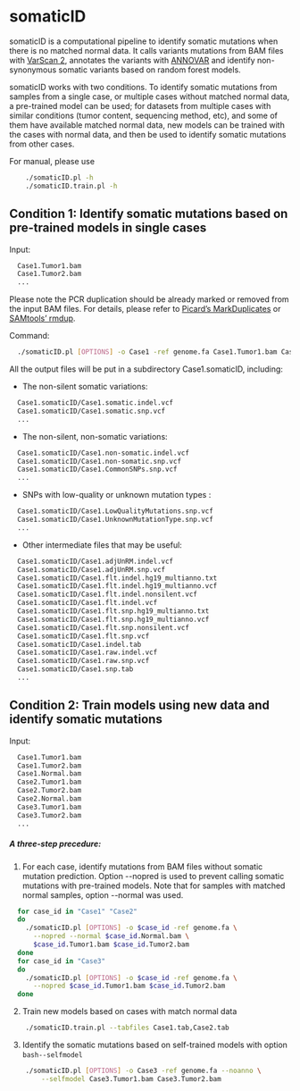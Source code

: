 # somaticID

somaticID is a computational pipeline to identify somatic mutations when there is no matched normal data. It calls variants mutations from BAM files with [VarScan 2](http://varscan.sourceforge.net/), annotates the variants with [ANNOVAR](http://annovar.openbioinformatics.org/en/latest/) and identify non-synonymous somatic variants based on random forest models.

somaticID works with two conditions. To identify somatic mutations from samples from a single case, or multiple cases without matched normal data, a pre-trained model can be used; for datasets from multiple cases with similar conditions (tumor content, sequencing method, etc), and some of them have available matched normal data, new models can be trained with the cases with normal data, and then be used to identify somatic mutations from other cases. 

For manual, please use
```Bash
	./somaticID.pl -h
	./somaticID.train.pl -h
```
## Condition 1: Identify somatic mutations based on pre-trained models in single cases

Input:
```Bash
  Case1.Tumor1.bam
  Case1.Tumor2.bam
  ...
```

Please note the PCR duplication should be already marked or removed from the input BAM files. For details, please refer to [Picard’s MarkDuplicates](http://broadinstitute.github.io/picard/command-line-overview.html#MarkDuplicates) or [SAMtools’ rmdup](http://www.htslib.org/doc/samtools.html).

Command:
```Bash
  ./somaticID.pl [OPTIONS] -o Case1 -ref genome.fa Case1.Tumor1.bam Case1.Tumor2.bam [...]
```
All the output files will be put in a subdirectory Case1.somaticID, including: 
* The non-silent somatic variations:
```Bash
  Case1.somaticID/Case1.somatic.indel.vcf
  Case1.somaticID/Case1.somatic.snp.vcf
  ...
```
* The non-silent, non-somatic variations: 
```Bash
  Case1.somaticID/Case1.non-somatic.indel.vcf
  Case1.somaticID/Case1.non-somatic.snp.vcf
  Case1.somaticID/Case1.CommonSNPs.snp.vcf
  ...
```
* SNPs with low-quality or unknown mutation types : 
```Bash
  Case1.somaticID/Case1.LowQualityMutations.snp.vcf
  Case1.somaticID/Case1.UnknownMutationType.snp.vcf
  ...
```
* Other intermediate files that may be useful: 
```Bash
  Case1.somaticID/Case1.adjUnRM.indel.vcf
  Case1.somaticID/Case1.adjUnRM.snp.vcf
  Case1.somaticID/Case1.flt.indel.hg19_multianno.txt
  Case1.somaticID/Case1.flt.indel.hg19_multianno.vcf
  Case1.somaticID/Case1.flt.indel.nonsilent.vcf
  Case1.somaticID/Case1.flt.indel.vcf
  Case1.somaticID/Case1.flt.snp.hg19_multianno.txt
  Case1.somaticID/Case1.flt.snp.hg19_multianno.vcf
  Case1.somaticID/Case1.flt.snp.nonsilent.vcf
  Case1.somaticID/Case1.flt.snp.vcf
  Case1.somaticID/Case1.indel.tab
  Case1.somaticID/Case1.raw.indel.vcf
  Case1.somaticID/Case1.raw.snp.vcf
  Case1.somaticID/Case1.snp.tab
  ...
```
## Condition 2: Train models using new data and identify somatic mutations
Input:
```Bash
  Case1.Tumor1.bam
  Case1.Tumor2.bam
  Case1.Normal.bam
  Case2.Tumor1.bam
  Case2.Tumor2.bam
  Case2.Normal.bam
  Case3.Tumor1.bam
  Case3.Tumor2.bam
  ...
```
##### A three-step precedure:
1) For each case, identify mutations from BAM files without somatic mutation prediction. Option --nopred is used to prevent calling somatic mutations with pre-trained models. Note that for samples with matched normal samples, option --normal was used.

```Bash
  for case_id in "Case1" "Case2"
  do
    ./somaticID.pl [OPTIONS] -o $case_id -ref genome.fa \
      --nopred --normal $case_id.Normal.bam \
      $case_id.Tumor1.bam $case_id.Tumor2.bam
  done
  for case_id in "Case3"
  do
    ./somaticID.pl [OPTIONS] -o $case_id -ref genome.fa \
      --nopred $case_id.Tumor1.bam $case_id.Tumor2.bam
  done
```

2) Train new models based on cases with match normal data

```Bash
	./somaticID.train.pl --tabfiles Case1.tab,Case2.tab
```

3) Identify the somatic mutations based on self-trained models with option ```bash--selfmodel```

```Bash
	./somaticID.pl [OPTIONS] -o Case3 -ref genome.fa --noanno \
		--selfmodel Case3.Tumor1.bam Case3.Tumor2.bam
```
